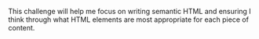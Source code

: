 This challenge will help me focus on writing semantic HTML and ensuring I think through what HTML elements are most appropriate for each piece of content.
